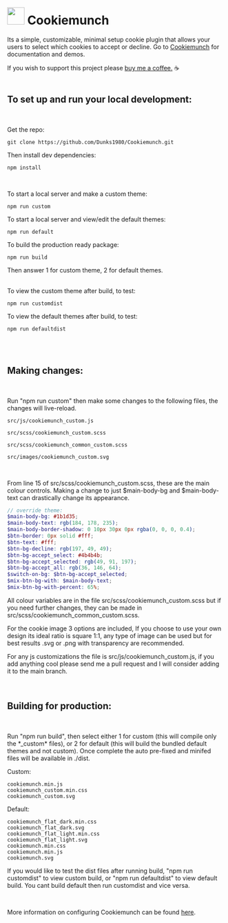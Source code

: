 # <img src="https://unpkg.com/@dunks1980/cookiemunch/cookiemunch.svg?v=2" width="40"> Cookiemunch

Its a simple, customizable, minimal setup cookie plugin that allows your users to select which cookies to accept or decline. Go to [Cookiemunch](https://cookiemunch.dunks1980.com/) for documentation and demos.
<br />

If you wish to support this project please [buy me a coffee.](https://www.buymeacoffee.com/dunks1980) ☕
<br />
<br />

## To set up and run your local development:

<br />

Get the repo:
```
git clone https://github.com/Dunks1980/Cookiemunch.git
```
Then install dev dependencies:
```
npm install
```

<br />

To start a local server and make a custom theme:
```
npm run custom
```
To start a local server and view/edit the default themes:
```
npm run default
```

To build the production ready package:
```
npm run build
```
Then answer 1 for custom theme, 2 for default themes. <br/><br />


To view the custom theme after build, to test:
```
npm run customdist
```
To view the default themes after build, to test:
```
npm run defaultdist
```
<br />
<br />

## Making changes:

<br />

Run "npm run custom" then make some changes to the following files, the changes will live-reload.

```
src/js/cookiemunch_custom.js

src/scss/cookiemunch_custom.scss

src/scss/cookiemunch_common_custom.scss

src/images/cookiemunch_custom.svg
```
<br />

From line 15 of src/scss/cookiemunch_custom.scss, these are the main colour controls. Making a change to just $main-body-bg and $main-body-text can drastically change its appearance.
```scss
// override theme:
$main-body-bg: #1b1d35;
$main-body-text: rgb(184, 178, 235);
$main-body-border-shadow: 0 10px 30px 0px rgba(0, 0, 0, 0.4);
$btn-border: 0px solid #fff;
$btn-text: #fff;
$btn-bg-decline: rgb(197, 49, 49);
$btn-bg-accept_select: #4b4b4b;
$btn-bg-accept_selected: rgb(49, 91, 197);
$btn-bg-accept_all: rgb(36, 146, 64);
$switch-on-bg: $btn-bg-accept_selected; 
$mix-btn-bg-with: $main-body-text;
$mix-btn-bg-with-percent: 65%;
```
All colour variables are in the file src/scss/cookiemunch_custom.scss but if you need further changes, they can be made in src/scss/cookiemunch_common_custom.scss.<br />

For the cookie image 3 options are included, If you choose to use your own design its ideal ratio is square 1:1, any type of image can be used but for best results .svg or .png with transparency are recommended.<br />

For any js customizations the file is src/js/cookiemunch_custom.js, if you add anything cool please send me a pull request and I will consider adding it to the main branch.


<br />

## Building for production:

<br />

Run "npm run build", then select either 1 for custom (this will compile only the \*_custom\* files), or 2 for default (this will build the bundled default themes and not custom). Once complete the auto pre-fixed and minifed files will be available in ./dist. <br/>

Custom:
```
cookiemunch.min.js
cookiemunch_custom.min.css
cookiemunch_custom.svg
```
Default:
```
cookiemunch_flat_dark.min.css
cookiemunch_flat_dark.svg
cookiemunch_flat_light.min.css
cookiemunch_flat_light.svg
cookiemunch.min.css
cookiemunch.min.js
cookiemunch.svg
```

If you would like to test the dist files after running build, "npm run customdist" to view custom build, or "npm run defaultdist" to view default build. You cant build default then run customdist and vice versa.

<br />

More information on configuring Cookiemunch can be found <a href="https://cookiemunch.dunks1980.com/">here</a>. 
